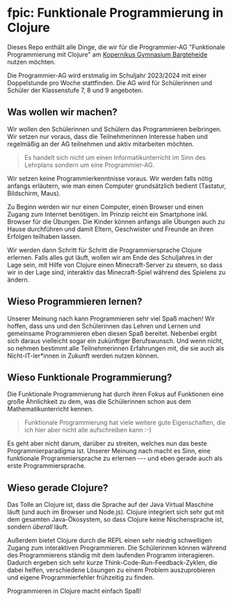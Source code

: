 # fpic: Funktionale Programmierung in Clojure

Dieses Repo enthält alle Dinge, die wir für die Programmier-AG "Funktionale
Programmierung mit Clojure" am [Kopernikus Gymnasium
Bargteheide](https://kopernikus.de/) nutzen möchten.

Die Programmier-AG wird erstmalig im Schuljahr 2023/2024 mit einer Doppelstunde
pro Woche stattfinden. Die AG wird für Schülerinnen und Schüler der Klassenstufe
7, 8 und 9 angeboten.

## Was wollen wir machen?

Wir wollen den Schülerinnen und Schülern das Programmieren beibringen. Wir
setzen nur voraus, dass die Teilnehmerinnen Interesse haben und regelmäßig an
der AG teilnehmen und aktiv mitarbeiten möchten.

> Es handelt sich nicht um einen Informatikunterricht im Sinn des Lehrplans
> sondern um eine Programmier-AG.

Wir setzen keine Programmierkenntnisse voraus. Wir werden falls nötig anfangs
erläutern, wie man einen Computer grundsätzlich bedient (Tastatur, Bildschirm,
Maus).

Zu Beginn werden wir nur einen Computer, einen Browser und einen Zugang zum
Internet benötigen. Im Prinzip reicht ein Smartphone inkl. Browser für die
Übungen. Die Kinder können anfangs alle Übungen auch zu Hause durchführen und
damit Eltern, Geschwister und Freunde an ihren Erfolgen teilhaben lassen. 

Wir werden dann Schritt für Schritt die Programmiersprache Clojure erlernen.
Falls alles gut läuft, wollen wir am Ende des Schuljahres in der Lage sein, mit
Hilfe von Clojure einen Minecraft-Server zu steuern, so dass wir in der Lage
sind, interaktiv das Minecraft-Spiel während des Spielens zu ändern.

## Wieso Programmieren lernen?

Unserer Meinung nach kann Programmieren sehr viel Spaß machen! Wir hoffen, dass
uns und den Schülerinnen das Lehren und Lernen und gemeinsame Programmieren eben
diesen Spaß bereitet. Nebenbei ergibt sich daraus vielleicht sogar ein
zukünftiger Berufswunsch. Und wenn nicht, so nehmen bestimmt alle
Teilnehmerinnen Erfahrungen mit, die sie auch als Nicht-IT-ler*innen in Zukunft
werden nutzen können.

## Wieso Funktionale Programmierung?

Die Funktionale Programmierung hat durch ihren Fokus auf Funktionen eine große
Ähnlichkeit zu dem, was die Schülerinnen schon aus dem Mathematikunterricht
kennen.

> Funktionale Programmierung hat viele weitere gute Eigenschaften, die ich hier
> aber nicht alle aufschreiben kann :-)

Es geht aber nicht darum, darüber zu streiten, welches nun das beste
Programmierparadigma ist. Unserer Meinung nach macht es Sinn, eine funktionale
Programmiersprache zu erlernen --- und eben gerade auch als erste
Programmiersprache.

## Wieso gerade Clojure?

Das Tolle an Clojure ist, dass die Sprache auf der Java Virtual Maschine läuft
(und auch im Browser und Node.js). Clojure integriert sich sehr gut mit dem
gesamten Java-Ökosystem, so dass Clojure keine Nischensprache ist, sondern
*überall* läuft. 

Außerdem bietet Clojure durch die REPL einen sehr niedrig schwelligen Zugang zum
interaktiven Programmieren. Die Schülerinnen können während des Programmierens
ständig mit dem laufenden Programm interagieren. Dadurch ergeben sich sehr kurze
Think-Code-Run-Feedback-Zyklen, die dabei helfen, verschiedene Lösungen zu einem
Problem auszuprobieren und eigene Programmierfehler frühzeitig zu finden.

Programmieren in Clojure macht einfach Spaß!
